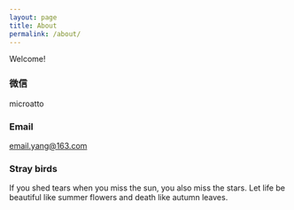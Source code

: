 ```yaml
---
layout: page
title: About
permalink: /about/
---
```


Welcome!

### 微信

microatto

### Email

[email.yang@163.com](mailto:email.yang@163.com)

### Stray birds

If you shed tears when you miss the sun, you also miss the stars.
Let life be beautiful like summer flowers and death like autumn leaves.
